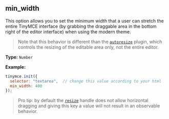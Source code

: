 ## min_width

This option allows you to set the minimum width that a user can stretch the entire TinyMCE interface (by grabbing the draggable area in the bottom right of the editor interface) when using the modern theme.

> Note that this behavior is different than the [`autoresize`](/plugins/autoresize) plugin, which controls the resizing of the editable area only, not the entire editor.

**Type:** `Number`

**Example:**

```js
tinymce.init({
  selector: "textarea",  // change this value according to your html
  min_width: 400
});
```

> Pro tip: by default the [`resize`](#resize) handle does not allow horizontal dragging and giving this key a value will not result in an observable behavior.
